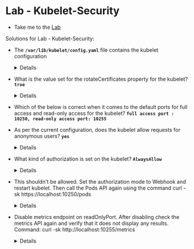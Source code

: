# Lab - Kubelet-Security

  - Take me to the [Lab](https://kodekloud.com/topic/labs-kubelet-security/)

Solutions for Lab - Kubelet-Security:

- The **`/var/lib/kubelet/config.yaml`** file contains the kubelet configuration

    <details>

    ```
    Run ps -ef | grep /usr/bin/kubelet and check the value of the --config parameter.
    ```
    </details>


- What is the value set for the rotateCertificates property for the kubelet? **`true`**

    <details>

    ```
    Please check the value of the property rotateCertificates in /var/lib/kubelet/config.yaml
    ```
    </details>


- Which of the below is correct when it comes to the default ports for full access and read-only access for the kubelet?
  **`full access port : 10250, read-only access port: 10255`**

- As per the current configuration, does the kubelet allow requests for anonymous users? **`yes`**

    <details>

    ```
    Check the authentication setting in /var/lib/kubelet/config.yaml
    ```
    </details>


- What kind of authorization is set on the kubelet? **`AlwaysAllow`**

  <details>

  ```
  Check the authorization setting in /var/lib/kubelet/config.yaml
  ```
  </details>


- This shouldn't be allowed. Set the authorization mode to Webhook and restart kubelet. Then call the Pods API again using the command curl -sk https://localhost:10250/pods
    <details>

    ```
    Update authorization setting in /var/lib/kubelet/config.yaml and restart kubelet using systemctl restart kubelet.service
    ```
    </details>


- Disable metrics endpoint on readOnlyPort. After disabling check the metrics API again and verify that it does not display any results. Command: curl -sk http://localhost:10255/metrics

    <details>

    ```
    Set readOnlyPort as 0 in /var/lib/kubelet/config.yaml and restart kubelet  using systemctl restart kubelet.service
    ```
    </details>



